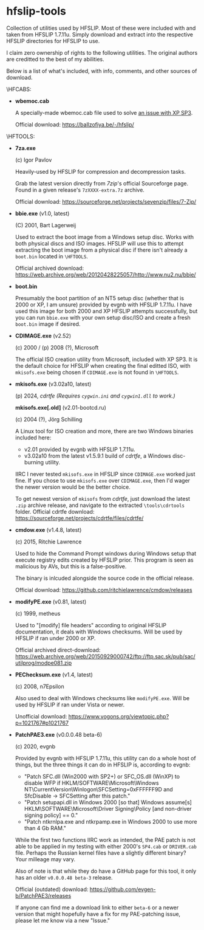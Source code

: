 # hfslip-tools

Collection of utilities used by HFSLIP. Most of these were included with and taken from HFSLIP 1.7.11u. Simply download and extract into the respective HFSLIP directories for HFSLIP to use.

I claim zero ownership of rights to the following utilities. The original authors are creditted to the best of my abilities.

Below is a list of what's included, with info, comments, and other sources of download.

\HFCABS:

- **wbemoc.cab**
  
  A specially-made wbemoc.cab file used to solve [an issue with XP SP3](https://ballzofiya.be/-/hfslip/xpsp3.html).
  
  Official download: https://ballzofiya.be/-/hfslip/

\HFTOOLS:

- **7za.exe**

  (c) Igor Pavlov
  
  Heavily-used by HFSLIP for compression and decompression tasks.
  
  Grab the latest version directly from *7zip*'s official Sourceforge page. Found in a given release's `7zXXXX-extra.7z` archive.
  
  Official download: https://sourceforge.net/projects/sevenzip/files/7-Zip/
  
- **bbie.exe** (v1.0, latest)

  (C) 2001, Bart Lagerweij
  
  Used to extract the boot image from a Windows setup disc. Works with both physical discs and ISO images. HFSLIP will use this to attempt extracting the boot image from a physical disc if there isn't already a `boot.bin` located in `\HFTOOLS`.
  
  Official archived download: https://web.archive.org/web/20120428225057/http://www.nu2.nu/bbie/

- **boot.bin**

  Presumably the boot partition of an NT5 setup disc (whether that is 2000 or XP, I am unsure) provided by evgnb with HFSLIP 1.7.11u. I have used this image for both 2000 and XP HFSLIP attempts successfully, but you can run `bbie.exe` with your own setup disc/ISO and create a fresh `boot.bin` image if desired.

- **CDIMAGE.exe** (v2.52)
  
  (c) 2000 / (p) 2008 (?), Microsoft
  
  The official ISO creation utility from Microsoft, included with XP SP3. It is the default choice for HFSLIP when creating the final editted ISO, with `mkisofs.exe` being chosen if `CDIMAGE.exe` is not found in `\HFTOOLS`.

- **mkisofs.exe** (v3.02a10, latest)
  
  (p) 2024, *cdrtfe* *(Requires `cygwin.ini` and `cygwin1.dll` to work.)*
  
  **mkisofs.exe[.old]** (v2.01-bootcd.ru)
  
  (c) 2004 (?), Jörg Schilling
  
  A Linux tool for ISO creation and more, there are two Windows binaries included here:
    - v2.01 provided by evgnb with HFSLIP 1.7.11u.
    - v3.02a10 from the latest v1.5.9.1 build of *cdrtfe*, a Windows disc-burning utility.
  
  IIRC I never tested `mkisofs.exe` in HFSLIP since `CDIMAGE.exe` worked just fine. If you chose to use `mkisofs.exe` over `CDIMAGE.exe`, then I'd wager the newer version would be the better choice.
  
  To get newest version of `mkisofs` from *cdrtfe*, just download the latest `.zip` archive release, and navigate to the extracted `\tools\cdrtools` folder.
  Official cdrtfe download: https://sourceforge.net/projects/cdrtfe/files/cdrtfe/

- **cmdow.exe** (v1.4.8, latest)
  
  (c) 2015, Ritchie Lawrence
  
  Used to hide the Command Prompt windows during Windows setup that execute registry edits created by HFSLIP prior. This program is seen as malicious by AVs, but this is a false-positive.
  
  The binary is inlcuded alongside the source code in the official release.
  
  Official download: https://github.com/ritchielawrence/cmdow/releases

- **modifyPE.exe** (v0.81, latest)
  
  (c) 1999, metheus
  
  Used to "[modify] file headers" according to original HFSLIP documentation, it deals with Windows checksums. Will be used by HFSLIP if ran under 2000 or XP.
  
  Official archived direct-download: https://web.archive.org/web/20150929000742/ftp://ftp.sac.sk/pub/sac/utilprog/modpe081.zip

- **PEChecksum.exe** (v1.4, latest)
  
  (c) 2008, n7Epsilon
  
  Also used to deal with Windows checksums like `modifyPE.exe`. Will be used by HFSLIP if ran under Vista or newer.
  
  Unofficial download: https://www.vogons.org/viewtopic.php?p=1021767#p1021767

- **PatchPAE3.exe** (v0.0.0.48 beta-6)
  
  (c) 2020, evgnb
  
  Provided by evgnb with HFSLIP 1.7.11u, this utility can do a whole host of things, but the three things it can do in HFSLIP is, according to evgnb:
   * "Patch SFC.dll (Win2000 with SP2+) or SFC_OS.dll (WinXP) to disable WFP if HKLM/SOFTWARE\Microsoft\Windows NT\CurrentVersion\Winlogon\SFCSetting=0xFFFFFF9D and SfcDisable -> SFCSetting after this patch."
   * "Patch setupapi.dll in Windows 2000 [so that] Windows assume[s] HKLM\SOFTWARE\Microsoft\Driver Signing\Policy [and non-driver signing policy] == 0."
   * "Patch ntkrnlpa.exe and ntkrpamp.exe in Windows 2000 to use more than 4 Gb RAM."
  
  While the first two functions IIRC work as intended, the PAE patch is not able to be applied in my testing with either 2000's `SP4.cab` or `DRIVER.cab` file. Perhaps the Russian kernel files have a slightly different binary? Your milleage may vary.
  
  Also of note is that while they do have a GitHub page for this tool, it only has an older `v0.0.0.48 beta-3` release.
  
  Official (outdated) download: https://github.com/evgen-b/PatchPAE3/releases
  
  If anyone can find me a download link to either `beta-6` or a newer version that might hopefully have a fix for my PAE-patching issue, please let me know via a new "Issue."

